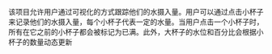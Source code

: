 该项目允许用户通过可视化的方式跟踪他们的水摄入量。用户可以通过点击小杯子来记录他们的水摄入量，每个小杯子代表一定的水量。当用户点击一个小杯子时，所有在它之前的小杯子都会被标记为已满。此外，大杯子的水位和百分比会根据小杯子的数量动态更新

